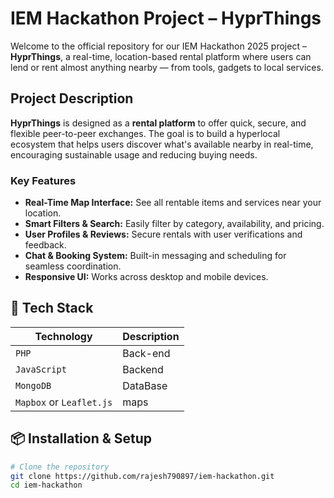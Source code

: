 # IEM Hackathon Project – HyprThings

Welcome to the official repository for our IEM Hackathon 2025 project – **HyprThings**, a real-time, location-based rental platform where users can lend or rent almost anything nearby — from tools, gadgets to local services.

## Project Description

**HyprThings** is designed as a **rental platform** to offer quick, secure, and flexible peer-to-peer exchanges. The goal is to build a hyperlocal ecosystem that helps users discover what's available nearby in real-time, encouraging sustainable usage and reducing buying needs.

### Key Features
- **Real-Time Map Interface:** See all rentable items and services near your location.
- **Smart Filters & Search:** Easily filter by category, availability, and pricing.
- **User Profiles & Reviews:** Secure rentals with user verifications and feedback.
- **Chat & Booking System:** Built-in messaging and scheduling for seamless coordination.
- **Responsive UI:** Works across desktop and mobile devices.

## 🧱 Tech Stack

| Technology | Description |
|------------|-------------|
| `PHP` | Back-end |
| `JavaScript`  | Backend |
| `MongoDB` | DataBase |
| `Mapbox` or `Leaflet.js` | maps |

## 📦 Installation & Setup

```bash
# Clone the repository
git clone https://github.com/rajesh790897/iem-hackathon.git
cd iem-hackathon
